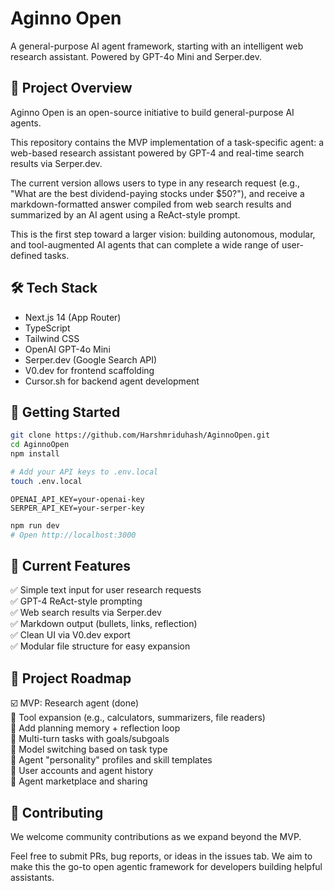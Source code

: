 # Aginno Open

A general-purpose AI agent framework, starting with an intelligent web research assistant. Powered by GPT-4o Mini and Serper.dev.

## 🧠 Project Overview

Aginno Open is an open-source initiative to build general-purpose AI agents.

This repository contains the MVP implementation of a task-specific agent: a web-based research assistant powered by GPT-4 and real-time search results via Serper.dev.

The current version allows users to type in any research request (e.g., "What are the best dividend-paying stocks under $50?"), and receive a markdown-formatted answer compiled from web search results and summarized by an AI agent using a ReAct-style prompt.

This is the first step toward a larger vision: building autonomous, modular, and tool-augmented AI agents that can complete a wide range of user-defined tasks.

## 🛠️ Tech Stack

- Next.js 14 (App Router)
- TypeScript
- Tailwind CSS
- OpenAI GPT-4o Mini
- Serper.dev (Google Search API)
- V0.dev for frontend scaffolding
- Cursor.sh for backend agent development

## 🚀 Getting Started

```bash
git clone https://github.com/Harshmriduhash/AginnoOpen.git
cd AginnoOpen
npm install

# Add your API keys to .env.local
touch .env.local
```

```env
OPENAI_API_KEY=your-openai-key
SERPER_API_KEY=your-serper-key
```

```bash
npm run dev
# Open http://localhost:3000
```

## 🧪 Current Features

✅ Simple text input for user research requests  
✅ GPT-4 ReAct-style prompting  
✅ Web search results via Serper.dev  
✅ Markdown output (bullets, links, reflection)  
✅ Clean UI via V0.dev export  
✅ Modular file structure for easy expansion  

## 🧭 Project Roadmap

☑️ MVP: Research agent (done)  
🔄 Tool expansion (e.g., calculators, summarizers, file readers)  
🔄 Add planning memory + reflection loop  
🔄 Multi-turn tasks with goals/subgoals  
🔄 Model switching based on task type  
🔄 Agent "personality" profiles and skill templates  
🔄 User accounts and agent history  
🔄 Agent marketplace and sharing  

## 🤝 Contributing

We welcome community contributions as we expand beyond the MVP.

Feel free to submit PRs, bug reports, or ideas in the issues tab. We aim to make this the go-to open agentic framework for developers building helpful assistants. 
